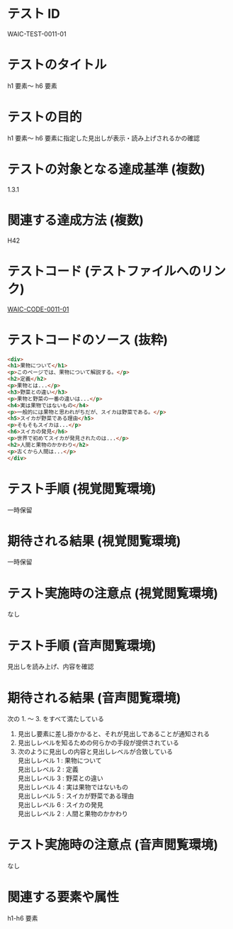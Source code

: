 

# テスト ID
WAIC-TEST-0011-01

# テストのタイトル
h1 要素〜 h6 要素

# テストの目的
h1 要素〜 h6 要素に指定した見出しが表示・読み上げされるかの確認

# テストの対象となる達成基準 (複数)
1.3.1

# 関連する達成方法 (複数)
H42

# テストコード (テストファイルへのリンク)
[WAIC-CODE-0011-01](https://waic.github.io/as_test/WAIC-CODE/WAIC-CODE-0011-01.html)

# テストコードのソース (抜粋)
```html
<div>
<h1>果物について</h1>
<p>このページでは、果物について解説する。</p>
<h2>定義</h2>
<p>果物とは...</p>
<h3>野菜との違い</h3>
<p>果物と野菜の一番の違いは...</p>
<h4>実は果物ではないもの</h4>
<p>一般的には果物と思われがちだが、スイカは野菜である。</p>
<h5>スイカが野菜である理由</h5>
<p>そもそもスイカは...</p>
<h6>スイカの発見</h6>
<p>世界で初めてスイカが発見されたのは...</p>
<h2>人間と果物のかかわり</h2>
<p>古くから人間は...</p>
</div>

```
# テスト手順 (視覚閲覧環境)
一時保留

# 期待される結果 (視覚閲覧環境)
一時保留

# テスト実施時の注意点 (視覚閲覧環境)
なし

# テスト手順 (音声閲覧環境)
見出しを読み上げ、内容を確認

# 期待される結果 (音声閲覧環境)
次の 1. 〜 3. をすべて満たしている
1. 見出し要素に差し掛かかると、それが見出しであることが通知される 
2. 見出しレベルを知るための何らかの手段が提供されている 
3. 次のように見出しの内容と見出しレベルが合致している    
見出しレベル 1 : 果物について    
見出しレベル 2 : 定義    
見出しレベル 3 : 野菜との違い    
見出しレベル 4 : 実は果物ではないもの    
見出しレベル 5 : スイカが野菜である理由    
見出しレベル 6 : スイカの発見    
見出しレベル 2 : 人間と果物のかかわり

# テスト実施時の注意点 (音声閲覧環境)
なし

# 関連する要素や属性
h1-h6 要素


